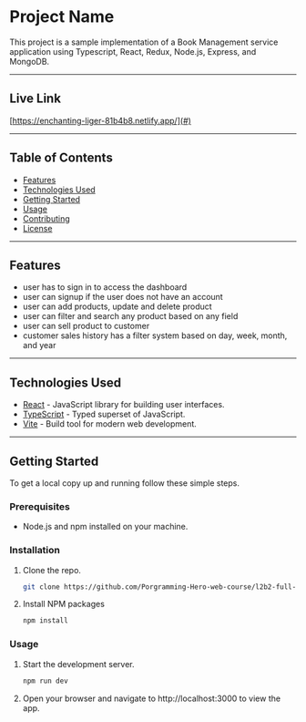 # Project Name

This project is a sample implementation of a Book Management service application using Typescript, React, Redux, Node.js, Express, and MongoDB.

---

## Live Link

[https://enchanting-liger-81b4b8.netlify.app/](#) 

---

## Table of Contents

- [Features](#features)
- [Technologies Used](#technologies-used)
- [Getting Started](#getting-started)
- [Usage](#usage)
- [Contributing](#contributing)
- [License](#license)

---

## Features

- user has to sign in to access the dashboard
- user can signup if the user does not have an account
- user can add products, update and delete product
- user can filter and search any product based on any field
- user can sell product to customer
- customer sales history has a filter system based on day, week, month, and year

---

## Technologies Used

- [React](https://reactjs.org/) - JavaScript library for building user interfaces.
- [TypeScript](https://www.typescriptlang.org/) - Typed superset of JavaScript.
- [Vite](https://vitejs.dev/) - Build tool for modern web development.

---

## Getting Started

To get a local copy up and running follow these simple steps.

### Prerequisites

- Node.js and npm installed on your machine.

### Installation

1. Clone the repo.
   ```sh
   git clone https://github.com/Porgramming-Hero-web-course/l2b2-full-stack-a5-client-side-nakib1948
2. Install NPM packages
   ```sh
   npm install
### Usage
1. Start the development server.
   ```sh
   npm run dev
2. Open your browser and navigate to http://localhost:3000 to view the app.
